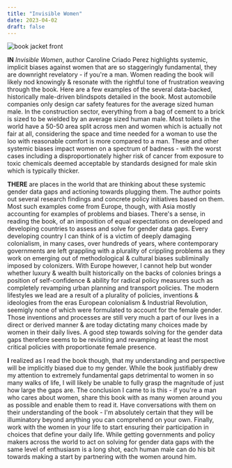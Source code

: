 ```yaml
---
title: "Invisible Women"
date: 2023-04-02
draft: false
---
```


![book jacket front](/invisible-women.JPG "paperback front cover. all copyrights rest with the author/publisher")

__IN__ _Invisible Women_, author Caroline Criado Perez highlights systemic, implicit biases against women that are so staggeringly fundamental, they are downright revelatory - if you're a man. Women reading the book will likely nod knowingly & resonate with the rightful tone of frustration weaving through the book. Here are a few examples of the several data-backed, historically male-driven blindspots detailed in the book. Most automobile companies only design car safety features for the average sized human male. In the construction sector, everything from a bag of cement to a brick is sized to be wielded by an average sized human male. Most toilets in the world have a 50-50 area split across men and women which is actually not fair at all, considering the space and time needed for a woman to use the loo with reasonable comfort is more compared to a man. These and other systemic biases impact women on a spectrum of badness - with the worst cases including a disproportionately higher risk of cancer from exposure to toxic chemicals deemed acceptable by standards designed for male skin which is typically thicker.

__THERE__ are places in the world that are thinking about these systemic gender data gaps and actioning towards plugging them. The author points out several research findings and concrete policy initiatives based on them. Most such examples come from Europe, though, with Asia mostly accounting for examples of problems and biases. There's a sense, in reading the book, of an imposition of equal expectations on developed and developing countries to assess and solve for gender data gaps. Every developing country I can think of is a victim of deeply damaging colonialism, in many cases, over hundreds of years, where contemporary governments are left grappling with a plurality of crippling problems as they work on emerging out of methodological & cultural biases subliminally imposed by colonizers. With Europe however, I cannot help but wonder whether luxury & wealth built historically on the backs of colonies brings a position of self-confidence & ability for radical policy measures such as completely revamping urban planning and transport policies. The modern lifestyles we lead are a result of a plurality of policies, inventions & ideologies from the eras European colonialism & Industrial Revolution, seemigly none of which were formulated to account for the female gender. Those inventions and processes are still very much a part of our lives in a direct or derived manner & are today dictating many choices made by women in their daily lives. A good step towards solving for the gender data gaps therefore seems to be revisiting and revamping at least the most critical policies with proportionate female presence.

__I__ realized as I read the book though, that my understanding and perspective will be implicitly biased due to my gender. While the book justifiably drew my attention to extremely fundamental gaps detrimental to women in so many walks of life, I will likely be unable to fully grasp the magnitude of just how large the gaps are. The conclusion I came to is this - if you're a man who cares about women, share this book with as many women around you as possible and enable them to read it. Have conversations with them on their understanding of the book - I'm absolutely certain that they will be illuminatory beyond anything you can comprehend on your own. Finally, work with the women in your life to start ensuring their participation in choices that define your daily life. While getting governments and policy makers across the world to act on solving for gender data gaps with the same level of enthusiasm is a long shot, each human male can do his bit towards making a start by partnering with the women around him.
